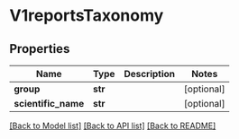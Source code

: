 # V1reportsTaxonomy


## Properties
Name | Type | Description | Notes
------------ | ------------- | ------------- | -------------
**group** | **str** |  | [optional] 
**scientific_name** | **str** |  | [optional] 

[[Back to Model list]](../README.md#documentation-for-models) [[Back to API list]](../README.md#documentation-for-api-endpoints) [[Back to README]](../README.md)


